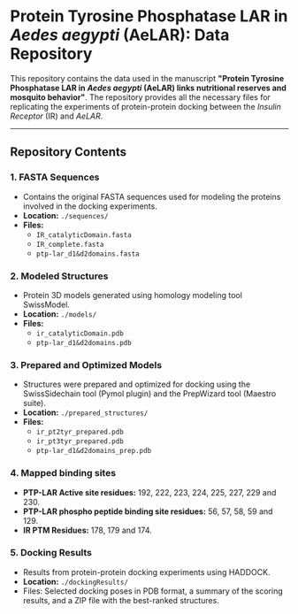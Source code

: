 # Protein Tyrosine Phosphatase LAR in *Aedes aegypti* (AeLAR): Data Repository

This repository contains the data used in the manuscript **"Protein Tyrosine Phosphatase LAR in *Aedes aegypti* (AeLAR) links nutritional reserves and mosquito behavior"**. The repository provides all the necessary files for replicating the experiments of protein-protein docking between the *Insulin Receptor* (IR) and *AeLAR*.

---

## Repository Contents

### 1. **FASTA Sequences**
- Contains the original FASTA sequences used for modeling the proteins involved in the docking experiments.
- **Location:** `./sequences/`
- **Files:**
  - `IR_catalyticDomain.fasta`
  - `IR_complete.fasta`
  - `ptp-lar_d1&d2domains.fasta`

### 2. **Modeled Structures**
- Protein 3D models generated using homology modeling tool SwissModel.
- **Location:** `./models/`
- **Files:**
  - `ir_catalyticDomain.pdb`
  - `ptp-lar_d1&d2domains.pdb`

### 3. **Prepared and Optimized Models**
-  Structures were prepared and optimized for docking using the SwissSidechain tool (Pymol plugin) and the PrepWizard tool (Maestro suite).
- **Location:** `./prepared_structures/`
- **Files:**
  - `ir_pt2tyr_prepared.pdb`
  - `ir_pt3tyr_prepared.pdb`
  - `ptp-lar_d1&d2domains_prep.pdb`
### 4. **Mapped binding sites**
  - **PTP-LAR Active site residues:** 192, 222, 223, 224, 225, 227, 229 and 230.
  - **PTP-LAR phospho peptide binding site residues:** 56, 57, 58, 59 and 129.
  - **IR PTM Residues:** 178, 179 and 174.

### 5. **Docking Results**
- Results from protein-protein docking experiments using HADDOCK.
- **Location:** `./dockingResults/`
- Files: Selected docking poses in PDB format, a summary of the scoring results, and a ZIP file with the best-ranked structures.

